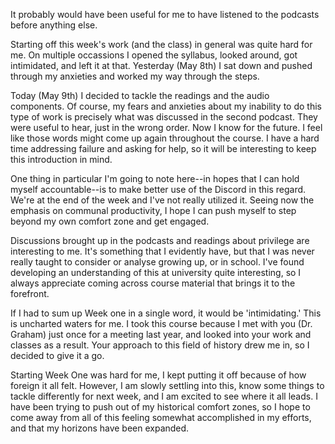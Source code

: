 It probably would have been useful for me to have listened to the podcasts before anything else.

Starting off this week's work (and the class) in general was quite hard for me. On multiple occassions I opened the syllabus, looked around, got intimidated, and left it at that. Yesterday (May 8th) I sat down and pushed through my anxieties and worked my way through the steps.

Today (May 9th) I decided to tackle the readings and the audio components. Of course, my fears and anxieties about my inability to do this type of work is precisely what was discussed in the second podcast. They were useful to hear, just in the wrong order. Now I know for the future. I feel like those words might come up again throughout the course. I have a hard time addressing failure and asking for help, so it will be interesting to keep this introduction in mind.

One thing in particular I'm going to note here--in hopes that I can hold myself accountable--is to make better use of the Discord in this regard. We're at the end of the week and I've not really utilized it. Seeing now the emphasis on communal productivity, I hope I can push myself to step beyond my own comfort zone and get engaged.

Discussions brought up in the podcasts and readings about privilege are interesting to me. It's something that I evidently have, but that I was never really taught to consider or analyse growing up, or in school. I've found developing an understanding of this at university quite interesting, so I always appreciate coming across course material that brings it to the forefront.

If I had to sum up Week one in a single word, it would be 'intimidating.' This is uncharted waters for me. I took this course because I met with you (Dr. Graham) just once for a meeting last year, and looked into your work and classes as a result. Your approach to this field of history drew me in, so I decided to give it a go.

Starting Week One was hard for me, I kept putting it off because of how foreign it all felt. However, I am slowly settling into this, know some things to tackle differently for next week, and I am excited to see where it all leads. I have been trying to push out of my historical comfort zones, so I hope to come away from all of this feeling somewhat accomplished in my efforts, and that my horizons have been expanded.

